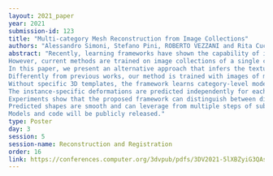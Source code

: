 ```yaml
---
layout: 2021_paper
year: 2021
submission-id: 123
title: "Multi-category Mesh Reconstruction from Image Collections"
authors: "Alessandro Simoni, Stefano Pini, ROBERTO VEZZANI and Rita Cucchiara"
abstract: "Recently, learning frameworks have shown the capability of inferring the accurate shape, pose, and texture of an object from a single RGB image.
However, current methods are trained on image collections of a single category in order to exploit specific priors, and they often make use of category-specific 3D templates.
In this paper, we present an alternative approach that infers the textured mesh of objects combining a series of deformable 3D models and a set of instance-specific deformation, pose, and texture.
Differently from previous works, our method is trained with images of multiple object categories using only foreground masks and rough camera poses as supervision.
Without specific 3D templates, the framework learns category-level models which are deformed to recover the 3D shape of the depicted object.
The instance-specific deformations are predicted independently for each vertex of the learned 3D mesh, enabling the dynamic subdivision of the mesh during the training process.
Experiments show that the proposed framework can distinguish between different object categories and learn category-specific shape priors in an unsupervised manner.
Predicted shapes are smooth and can leverage from multiple steps of subdivision during the training process, obtaining comparable or state-of-the-art results on two public datasets.
Models and code will be publicly released."
type: Poster
day: 3
session: 5
session-name: Reconstruction and Registration
order: 16
link: https://conferences.computer.org/3dvpub/pdfs/3DV2021-5lXBZyiG3QAsRBKXHIjqU8/268800b321/268800b321.pdf
---
```

